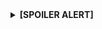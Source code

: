 <details>
<summary><b>[SPOILER ALERT]</b></summary>
  <p>&emsp;If you do not solve this challenge, please do not see the flag</p>
  <details>
  <summary><b>Show flag</b></summary>
    <p>&emsp;Password: 67314237 (6731 at offset 0x0000053A and 4237 at offset 0x000000543)<br>
    &emsp;Flag: Error  (Pretty tricky huh)</p>
  </details>
</details>
